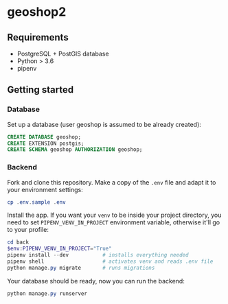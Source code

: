 # geoshop2

## Requirements

* PostgreSQL + PostGIS database
* Python > 3.6
* pipenv

## Getting started

### Database

Set up a database (user geoshop is assumed to be already created):

```sql
CREATE DATABASE geoshop;
CREATE EXTENSION postgis;
CREATE SCHEMA geoshop AUTHORIZATION geoshop;
```

### Backend

Fork and clone this repository. Make a copy of the `.env` file and adapt it to your environment settings:

```powershell
cp .env.sample .env
```

Install the app. If you want your `venv` to be inside your project directory, you need to set `PIPENV_VENV_IN_PROJECT` environment variable, otherwise it'll go to your profile:

```powershell
cd back
$env:PIPENV_VENV_IN_PROJECT="True"
pipenv install --dev           # installs everything needed
pipenv shell                   # activates venv and reads .env file
python manage.py migrate       # runs migrations
```

Your database should be ready, now you can run the backend:

```powershell
python manage.py runserver
```
